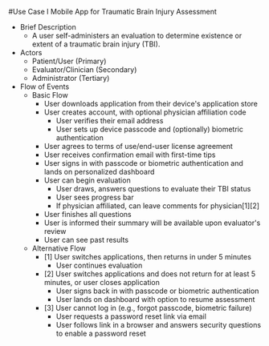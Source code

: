 #Use Case I
Mobile App for Traumatic Brain Injury Assessment

* Brief Description
  * A user self-administers an evaluation to determine existence or extent of a traumatic brain injury (TBI).
* Actors
  * Patient/User (Primary) 
  * Evaluator/Clinician (Secondary)  
  * Administrator (Tertiary)  	
* Flow of Events
    * Basic Flow 
        * User downloads application from their device's application store
        * User creates account, with optional physician affiliation code
          * User verifies their email address
          * User sets up device passcode and (optionally) biometric authentication
        * User agrees to terms of use/end-user license agreement
        * User receives confirmation email with first-time tips
        * User signs in with passcode or biometric authentication and lands on personalized dashboard
        * User can begin evaluation
          * User draws, answers questions to evaluate their TBI status
          * User sees progress bar
          * If physician affiliated, can leave comments for physician[1][2]
        * User finishes all questions
        * User is informed their summary will be available upon evaluator's review
        * User can see past results 
    * Alternative Flow
        * [1] User switches applications, then returns in under 5 minutes
          * User continues evaluation 
        * [2] User switches applications and does not return for at least 5 minutes, or user closes application
          * User signs back in with passcode or biometric authentication
          * User lands on dashboard with option to resume assessment
        * [3] User cannot log in (e.g., forgot passcode, biometric failure)
          * User requests a password reset link via email
          * User follows link in a browser and answers security questions to enable a password reset